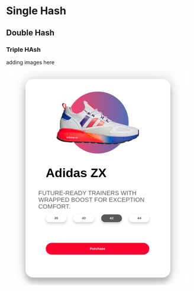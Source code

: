 # Single Hash

## Double Hash

### Triple HAsh

adding images here

<p align="center">
  <img src="./ready-pic.png">
</p>

